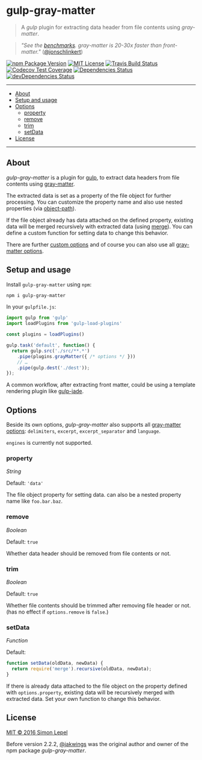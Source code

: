 gulp-gray-matter
================

> A *gulp* plugin for extracting data header from file contents using *gray-matter*.

> *"See the [benchmarks](https://www.npmjs.com/package/gray-matter#benchmarks). gray-matter is 20-30x faster than front-matter."*
> ([@jonschlinkert](https://www.npmjs.com/~jonschlinkert))

[![npm Package Version](https://img.shields.io/npm/v/gulp-gray-matter.svg?style=flat-square)](https://www.npmjs.com/package/gulp-gray-matter)
[![MIT License](http://img.shields.io/:license-mit-blue.svg?style=flat-square)](http://simbo.mit-license.org)
[![Travis Build Status](https://img.shields.io/travis/simbo/gulp-gray-matter/master.svg?style=flat-square)](https://travis-ci.org/simbo/gulp-gray-matter)
[![Codecov Test Coverage](https://img.shields.io/codecov/c/github/simbo/gulp-gray-matter.svg?style=flat-square)](https://codecov.io/github/simbo/gulp-gray-matter)
[![Dependencies Status](https://img.shields.io/david/simbo/gulp-gray-matter.svg?style=flat-square&label=deps)](https://david-dm.org/simbo/gulp-gray-matter)
[![devDependencies Status](https://img.shields.io/david/dev/simbo/gulp-gray-matter.svg?style=flat-square&label=devDeps)](https://david-dm.org/simbo/gulp-gray-matter#info=devDependencies)

---

<!-- MarkdownTOC -->

- [About](#about)
- [Setup and usage](#setup-and-usage)
- [Options](#options)
  - [property](#property)
  - [remove](#remove)
  - [trim](#trim)
  - [setData](#setdata)
- [License](#license)

<!-- /MarkdownTOC -->

---

## About

*gulp-gray-matter* is a plugin for [gulp](http://gulpjs.com/), to extract data 
headers from file contents using [gray-matter](https://www.npmjs.com/package/gray-matter).

The extracted data is set as a property of the file object for further processing.
You can customize the property name and also use nested properties (via
[object-path](https://www.npmjs.com/package/object-path)).

If the file object already has data attached on the defined property, existing
data will be merged recursively with extracted data (using 
[merge](https://www.npmjs.com/package/object-path)). You can define a custom 
function for setting data to change this behavior.

There are further [custom options](#options) and of course you can also use all
[gray-matter options](https://www.npmjs.com/package/gray-matter#options).


## Setup and usage

Install `gulp-gray-matter` using `npm`:

```sh
npm i gulp-gray-matter
```

In your `gulpfile.js`:

```js
import gulp from 'gulp'
import loadPlugins from 'gulp-load-plugins'

const plugins = loadPlugins()

gulp.task('default', function() {
  return gulp.src('./src/**.*')
    .pipe(plugins.grayMatter({ /* options */ }))
    // …
    .pipe(gulp.dest('./dest'));
});
```

A common workflow, after extracting front matter, could be using a template 
rendering plugin like [gulp-jade](https://www.npmjs.com/package/gulp-jade).


## Options

Beside its own options, *gulp-gray-matter* also supports all
[gray-matter options](https://www.npmjs.com/package/gray-matter#options):
`delimiters`, `excerpt`, `excerpt_separator` and `language`. 

`engines` is currently not supported.


### property

*String*

Default: `'data'`

The file object property for setting data. can also be a nested property name
like `foo.bar.baz`.


### remove

*Boolean*

Default: `true`

Whether data header should be removed from file contents or not.


### trim

*Boolean*

Default: `true`

Whether file contents should be trimmed after removing file header or not.
(has no effect if `options.remove` is `false`.)


### setData

*Function*

Default: 

```js
function setData(oldData, newData) {
  return require('merge').recursive(oldData, newData);
}
```

If there is already data attached to the file object on the property defined 
with `options.property`, existing data will be recursively merged with extracted
data. Set your own function to change this behavior.


## License

[MIT &copy; 2016 Simon Lepel](http://simbo.mit-license.org/)

Before version 2.2.2, [@jakwings](https://www.npmjs.com/~jakwings) was the 
original author and owner of the npm package *gulp-gray-matter*.

